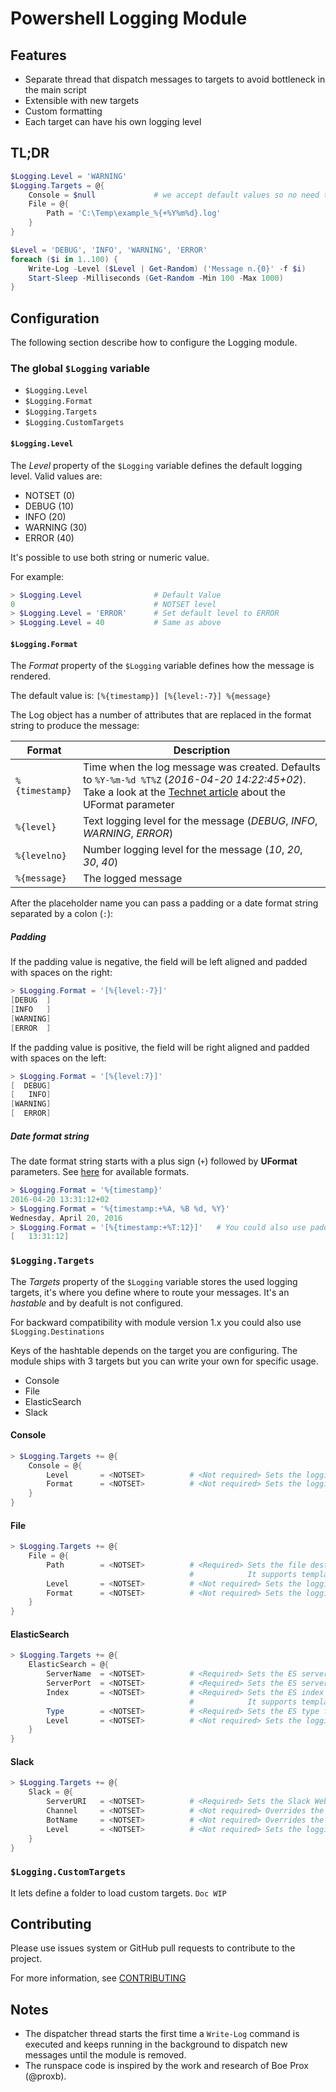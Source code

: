 # Powershell Logging Module

## Features

* Separate thread that dispatch messages to targets to avoid bottleneck in the main script
* Extensible with new targets
* Custom formatting
* Each target can have his own logging level

## TL;DR

```powershell
$Logging.Level = 'WARNING'
$Logging.Targets = @{
    Console = $null             # we accept default values so no need to pass an hashtable
    File = @{
        Path = 'C:\Temp\example_%{+%Y%m%d}.log'
    }
}

$Level = 'DEBUG', 'INFO', 'WARNING', 'ERROR'
foreach ($i in 1..100) {
    Write-Log -Level ($Level | Get-Random) ('Message n.{0}' -f $i)
    Start-Sleep -Milliseconds (Get-Random -Min 100 -Max 1000) 
}
```

## Configuration

The following section describe how to configure the Logging module.

### The global `$Logging` variable

* `$Logging.Level`
* `$Logging.Format`
* `$Logging.Targets`
* `$Logging.CustomTargets`
    
#### `$Logging.Level`

The *Level* property of the `$Logging` variable defines the default logging level.
Valid values are:
* NOTSET    (0)
* DEBUG     (10)
* INFO      (20)
* WARNING   (30)
* ERROR     (40)

It's possible to use both string or numeric value.

For example:

```powershell
> $Logging.Level                # Default Value
0                               # NOTSET level
> $Logging.Level = 'ERROR'      # Set default level to ERROR
> $Logging.Level = 40           # Same as above
```

#### `$Logging.Format`

The *Format* property of the `$Logging` variable defines how the message is rendered.

The default value is: `[%{timestamp}] [%{level:-7}] %{message}`

The Log object has a number of attributes that are replaced in the format string to produce the message:

| Format         | Description |
| -------------- | ----------- |
| `%{timestamp}` | Time when the log message was created. Defaults to `%Y-%m-%d %T%Z` (*2016-04-20 14:22:45+02*). Take a look at the [Technet article](https://technet.microsoft.com/en-us/library/hh849887.aspx#sectionSection7) about the UFormat parameter |
| `%{level}`     | Text logging level for the message (*DEBUG*, *INFO*, *WARNING*, *ERROR*)
| `%{levelno}`   | Number logging level for the message (*10*, *20*, *30*, *40*)
| `%{message}`   | The logged message

After the placeholder name you can pass a padding or a date format string separated by a colon (`:`):

##### Padding 

If the padding value is negative, the field will be left aligned and padded with spaces on the right:

```powershell
> $Logging.Format = '[%{level:-7}]'
[DEBUG  ]
[INFO   ]
[WARNING]
[ERROR  ]
```

If the padding value is positive, the field will be right aligned and padded with spaces on the left:

```powershell
> $Logging.Format = '[%{level:7}]'
[  DEBUG]
[   INFO]
[WARNING]
[  ERROR]
```

##### Date format string

The date format string starts with a plus sign (`+`) followed by **UFormat** parameters. See [here](https://technet.microsoft.com/en-us/library/hh849887.aspx#sectionSection7) for available formats.

```powershell
> $Logging.Format = '%{timestamp}'
2016-04-20 13:31:12+02
> $Logging.Format = '%{timestamp:+%A, %B %d, %Y}'
Wednesday, April 20, 2016
> $Logging.Format = '[%{timestamp:+%T:12}]'   # You could also use padding and date format string at the same time
[   13:31:12]
```

### `$Logging.Targets`

The *Targets* property of the `$Logging` variable stores the used logging targets, it's where you define where to route your messages.
It's an *hastable* and by deafult is not configured.

For backward compatibility with module version 1.x you could also use `$Logging.Destinations`

Keys of the hashtable depends on the target you are configuring. The module ships with 3 targets but you can write your own for specific usage.

* Console
* File
* ElasticSearch
* Slack

#### Console

```powershell
> $Logging.Targets += @{
    Console = @{
        Level       = <NOTSET>          # <Not required> Sets the logging level for this target
        Format      = <NOTSET>          # <Not required> Sets the logging format for this target
    }
}
```

#### File

```powershell
> $Logging.Targets += @{
    File = @{
        Path        = <NOTSET>          # <Required> Sets the file destination (eg. 'C:\Temp\%{+%Y%m%d}.log') 
                                        #            It supports templating like $Logging.Format 
        Level       = <NOTSET>          # <Not required> Sets the logging level for this target
        Format      = <NOTSET>          # <Not required> Sets the logging format for this target
    }
}
```

#### ElasticSearch

```powershell
> $Logging.Targets += @{
    ElasticSearch = @{
        ServerName  = <NOTSET>          # <Required> Sets the ES server name (eg. 'localhost')
        ServerPort  = <NOTSET>          # <Required> Sets the ES server port (eg. 9200)
        Index       = <NOTSET>          # <Required> Sets the ES index name to log to (eg. 'logs-%{+%Y.%m.%d}')
                                        #            It supports templating like $Logging.Format         
        Type        = <NOTSET>          # <Required> Sets the ES type for the message (eg. 'log')
        Level       = <NOTSET>          # <Not required> Sets the logging format for this target
    }
}
```

#### Slack

```powershell
> $Logging.Targets += @{
    Slack = @{
        ServerURI   = <NOTSET>          # <Required> Sets the Slack Webhook URI (eg. 'https://hooks.slack.com/services/xxxx/xxxx/xxxxxxxxxx')
        Channel     = <NOTSET>          # <Not required> Overrides the default channel of the Webhook (eg. '@username' or '#other-channel')
        BotName     = <NOTSET>          # <Not required> Overrides the default name of the bot (eg. 'PoshLogging')
        Level       = <NOTSET>          # <Not required> Sets the logging format for this target
    }
}
```

### `$Logging.CustomTargets`

It lets define a folder to load custom targets. `Doc WIP`

## Contributing

Please use issues system or GitHub pull requests to contribute to the project.

For more information, see [CONTRIBUTING](CONTRIBUTING.md)

## Notes

* The dispatcher thread starts the first time a `Write-Log` command is executed and keeps running in the background to dispatch new messages until the module is removed.
* The runspace code is inspired by the work and research of Boe Prox (@proxb).
